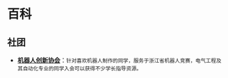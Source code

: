 # 百科

## 社团

- **[机器人创新协会](http://www-nbuee-top.vpn.nbu.edu.cn:8118/)**：`针对喜欢机器人制作的同学，服务于浙江省机器人竞赛，电气工程及其自动化专业的同学入会可以获得不少学长指导资源。`